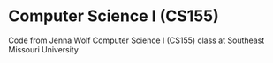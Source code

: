 # Computer Science I (CS155)
 Code from Jenna Wolf Computer Science I (CS155) class at Southeast Missouri University
